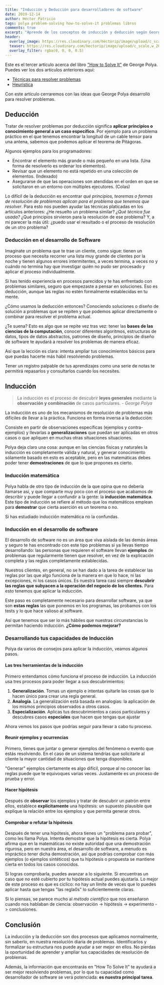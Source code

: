 ```yaml
---
title: "Inducción y Deducción para desarrolladores de software"
date: 2019-12-14
author: Héctor Patricio
tags: polya problem-solving how-to-solve-it problemas libros
comments: true
excerpt: "Aprende de los conceptos de inducción y deducción según George Polya los explica en How to Solve It"
header:
  overlay_image: https://res.cloudinary.com/hectorip/image/upload/c_scale,w_1400/v1575746191/verne-ho-0LAJfSNa-xQ-unsplash_prh7gv.jpg
  teaser: https://res.cloudinary.com/hectorip/image/upload/c_scale,w_200/v1575746191/verne-ho-0LAJfSNa-xQ-unsplash_prh7gv.jpg
  overlay_filter: rgba(0, 0, 0, 0.5)
---
```


Este es el tercer artículo acerca del libro ["How to Solve It"](https://amzn.to/2P8HJA8) de George Polya. Puedes ver los dos artículos anteriores aquí:

- [Técnicas para resolver problemas](/2019/09/27/tecnicas-para-resolver-problemas.html)
- [Heurística](/2019/10/03/el-arte-de-resolver-problemas-la-heuristica.html)

Con este artículo cerraremos con las ideas que George Polya desarrolló para resolver problemas.

## Deducción

Tratar de resolver problemas por deducción significa **aplicar principios o
conocimiento general a un caso específico**. Por ejemplo para un problema
práctico en el que tenemos encontrar la longitud de un cable tensor para una
antena, sabemos que podemos aplicar el teorema de Pitágoras.

Algunos ejemplos para los programadores:

- Encontrar el elemento más grande o más pequeño en una lista. (Una forma de resolverlo es ordenar los elementos).
- Revisar que un elemento no está repetido en una colección de elementos. (Indexado)
- Asegurarse de que las operaciones son atendidas en el orden en que se solicitaron en un entorno con múltiples ejecutores. (Colas)

Lo difícil de la deducción es encontrar *qué principios, teoremas o formas
de resolución de problemas aplican para el problema que tenemos que resolver*. Para esto nos pueden ayudar las técnicas platicadas en los artículos anteriores: ¿He resuelto un problema similar? *¿Qué técnica fue usada?* ¿Qué principios sirvieron para la resolución de ese problema? Y, a mi parecer la más útil: ¿puedo usar el resultado o el proceso de resolución de un otro problema?

### Deducción en el desarrollo de Software

Imagínate un problema que te trae un cliente, como sigue: tienen un proceso que necesita recorrer una lista muy grande de clientes por la noche y tienen algunos errores intermitentes, a veces termina, a veces no y cuándo no termina hay que investigar quién no pudo ser procesado y aplicar el proceso individualmente.

Si has tenido experiencia en procesos parecidos y te has enfrentado con problemas similares, seguro que empezaste a pensar en soluciones. Eso es deducción, aunque las reglas no estén formalmente establecidas en tu mente.

¿Cómo usamos la deducción entonces? Conociendo soluciones o diseño de solución a problemas que se repiten y que podemos aplicar directamente o combinar para resolver el problema actual.

¿Te suena? Esto es algo que se repite vez tras vez: tener las **bases de las ciencias de la computación**, conocer diferentes algoritmos, estructuras de datos, tipos de datos abstractos, patrones de diseño, principios de diseño de software te ayudará a resolver los problemas de manera eficaz.

Así que la lección es clara: intenta ampliar tus conocimientos básicos para que puedas hacerte más hábil resolviendo problemas.

Tener un registro palpable de tus aprendizajes como una serie de notas te permitirá repasarlos y consultarlos cuando los necesites.

## Inducción

> La inducción es el proceso de descubrir **leyes generales** mediante la **observación y combinación** de casos particulares. - *George Polya*

La inducción es uno de los mecanismos de resolución de problemas más difíciles de llevar a la práctica. Funciona en forma inversa a la deducción:

Consiste en partir de observaciones específicas (ejemplos y contra-ejemplos) y llevarlas a **generalizaciones** que puedan ser aplicadas en otros casos o que apliquen en muchas otras situaciones situaciones.

Polya deja claro una cosa: aunque en las ciencias físicas y naturales la inducción es completamente válida y natural, y generar conocimiento sólamente basado en esto es aceptable, pero en las matemáticas debes poder tener **demostraciones** de que lo que propones es cierto.

### Inducción matemática

Polya habla de otro tipo de inducción de la que opina que no debería llamarse así, y que comparte muy poco con el proceso que acabamos de describir y puede llegar a confundir a la gente: la **inducción matemática**. Este tipo de inducción se refiere al método que los matemáticos emplean para **demostrar** que cierta aserción es un teorema o no.

Si has estudiado inducción matemática no la confundas.

### Inducción en el desarrollo de software

El desarrollo de software no es un área que viva aislada de las demás áreas y seguro te has encontrado con este tipo problemas si ya llevas tiempo desarrollando: las personas que requieren el software llevan **ejemplos** de  problemas que regularmente tienen que resolver, en vez de la explicación completa y las reglas completamente establecidas.

Nuestros clientes, en general, no se han dado a la tarea de establecer las reglas por las que algo funciona de la manera en que lo hace, ni las excepciones, ni los casos únicos. Es nuestra tarea casi siempre **descubrir las reglas que subyacen a la operación del negocio de los clientes.** Para esto tenemos que aplicar la inducción.

Este paso es completamente necesario para desarrollar software, ya que son **estas reglas** las que ponemos en los programas, las probamos con los tests y lo que hace valioso al software.

Así que tenemos que ser lo más hábiles que nuestras circunstancias lo permitan haciendo inducción. **¿Cómo podemos mejorar?**

### Desarrollando tus capacidades de Inducción

Polya da varios de consejos para aplicar la inducción, veamos algunos pasos.

#### Las tres herramientas de la inducción

Primero entendamos cómo funciona el proceso de inducción. La inducción usa tres procesos para poder llegar a sus descubrimientos:

1. **Generalización**. Tomas un ejemplo e intentas quitarle las cosas que lo hacen único para crear una regla general.
2. **Analogía**. La generalización está basada en analogías: la aplicación de los mismos principios observados a otros casos.
3. **Especialización**. Aplicas tus descubrimientos a casos particulares y descubres casos **especiales** que hacen que tengas que ajustar

Ahora vemos los pasos que podrías seguir para llevar a cabo tu proceso.

#### Reunir ejemplos y ocurrencias

Primero, tienes que juntar o generar ejemplos del fenómeno o evento que estás resolviendo. En el caso de un sistema tendrías que solicitarle al cliente la mayor cantidad de situaciones que tenga disponibles.

"Generar" ejemplos ciertamente es algo difícil, porque al no conocer las reglas puede que te equivoques varias veces. Justamente es un proceso de prueba y error.

#### Hacer hipótesis

Después de **observar** los ejemplos y tratar de descubrir un patrón entre ellos, establece **explícitamente** una hipótesis: un supuesto plausible que explique la relación entre los ejemplos y que permita generar otros.

#### Comprobar o refutar la hipótesis

Después de tener una hipótesis, ahora tienes un "problema para probar", como les llama Polya. Intenta demostrar que la hipótesis es cierta. Polya afirma que en la matemáticas no existe autoridad que una demostración rigurosa, pero en nuestra área, el desarrollo de software, a menudo es impráctico tener dicha demostración, así que podrías comprobar con más ejemplos (o ejemplos sintéticos) que tu hipótesis o propuesta se mantiene cierta en todos los casos conocidos.

Si logras comprobarla, puedes avanzar a lo siguiente. Si encuentras un caso que no esté cubierto por tu hipótesis actual puedes ajustarla. Lo  mejor de este proceso es que es cíclico: no hay un límite de veces que lo puedes aplicar hasta que tengas "las regla0s" lo suficientemente claras.

Si lo piensas, se parece mucho al _método científico_ que nos enseñaron cuando nos hablaban de ciencia: observación -> hipótesis -> experimento -> conclusiones.

## Conclusión

La inducción y la deducción son dos procesos que aplicamos normalmente, sin saberlo, en nuestra resolución diaria de problemas. Identificarlos y formalizar su estructura nos puede ayudar a ser mejor en ellos. No pierdas la oportunidad de aprender y ampliar tus capacidades de resolución de problemas.

Además, la información que encontrarás en "How To Solve It" te ayudará a ser mejor resolviendo problemas, por lo que tu capacidad como desarrollador de software se verá potenciada: **es nuestra principal tarea**.

